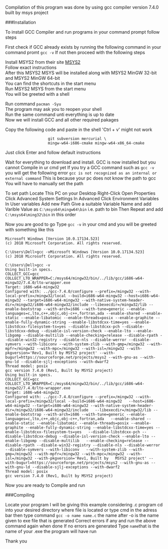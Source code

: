 Compilation of this program was done by using gcc compiler version 7.4.0 built by msys project  

###Installation   

To install GCC Compiler and run programs in your command prompt follow steps 
 
 First check if GCC already exists by running the following command in your command promt
 `gcc -v` 
 If not then proceed with the following steps

 Install MSYS2 from their site [MSYS2](http://www.msys2.org/)  
 Follow exact instructions  
 After this MSYS2 MSYS will be installed along with MSYS2 MinGW 32-bit and MSYS2 MinGW 64-bit  
 You can find the shortcuts in the start menu  
 Run MSYS2 MSYS from the start menu   
 You will be greeted with a shell  

 Run command ` pacman -Syu `  
 The program may ask you to reopen your shell   
 Run the same command unti everything is up to date  
 Now we will install GCC and all other required pakages 
 
 Copy the following code and paste in the shell 'Ctrl + v' might not work
 ```pacman -S --needed base-devel mingw-w64-i686-toolchain mingw-w64-x86_64-toolchain \
                    git subversion mercurial \
                    mingw-w64-i686-cmake mingw-w64-x86_64-cmake
```
 Just click Enter and follow default instructions
 
 Wait for everything to download and install.
 GCC is now installed but you cannot Compile in ur cmd yet
 If you try a GCC command such as 
 `gcc -v `
 you will get the following error
 `gcc is not recognized as an internal or external command`
 This is because your pc does not know the path to gcc
 You will have to manually set the path

 To set path
 Locate This PC on your Desktop
 Right-Click 
 Open Properties
 Click Advanced System Settings
 In Advanced 
 Click Environment Variables
 In User variables 
 Add new Path 
 Give a suitable Variable Name and add Varible Value as `C:\msys64\mingw64\bin` i.e. path to bin
 Then Repeat and add `C:\msys64\ming32\bin` 
   in this order

 Now you are good to go 
 Type `gcc -v` in your cmd and you will be greeted with something like this
 ```
 Microsoft Windows [Version 10.0.17134.523]
(c) 2018 Microsoft Corporation. All rights reserved.

C:\Users\Dell>gcc -vMicrosoft Windows [Version 10.0.17134.523]
(c) 2018 Microsoft Corporation. All rights reserved.

C:\Users\Dell>gcc -v
Using built-in specs.
COLLECT_GCC=gcc
COLLECT_LTO_WRAPPER=C:/msys64/mingw32/bin/../lib/gcc/i686-w64-mingw32/7.4.0/lto-wrapper.exe
Target: i686-w64-mingw32
Configured with: ../gcc-7.4.0/configure --prefix=/mingw32 --with-local-prefix=/mingw32/local --build=i686-w64-mingw32 --host=i686-w64-mingw32 --target=i686-w64-mingw32 --with-native-system-header-dir=/mingw32/i686-w64-mingw32/include --libexecdir=/mingw32/lib --enable-bootstrap --with-arch=i686 --with-tune=generic --enable-languages=c,lto,c++,objc,obj-c++,fortran,ada --enable-shared --enable-static --enable-libatomic --enable-threads=posix --enable-graphite --enable-fully-dynamic-string --enable-libstdcxx-time=yes --enable-libstdcxx-filesystem-ts=yes --disable-libstdcxx-pch --disable-libstdcxx-debug --disable-isl-version-check --enable-lto --enable-libgomp --disable-multilib --enable-checking=release --disable-rpath --disable-win32-registry --disable-nls --disable-werror --disable-symvers --with-libiconv --with-system-zlib --with-gmp=/mingw32 --with-mpfr=/mingw32 --with-mpc=/mingw32 --with-isl=/mingw32 --with-pkgversion='Rev1, Built by MSYS2 project' --with-bugurl=https://sourceforge.net/projects/msys2 --with-gnu-as --with-gnu-ld --disable-sjlj-exceptions --with-dwarf2
Thread model: posix
gcc version 7.4.0 (Rev1, Built by MSYS2 project)
Using built-in specs.
COLLECT_GCC=gcc
COLLECT_LTO_WRAPPER=C:/msys64/mingw32/bin/../lib/gcc/i686-w64-mingw32/7.4.0/lto-wrapper.exe
Target: i686-w64-mingw32
Configured with: ../gcc-7.4.0/configure --prefix=/mingw32 --with-local-prefix=/mingw32/local --build=i686-w64-mingw32   --host=i686-w64-mingw32 --target=i686-w64-mingw32 --with-native-system-header-dir=/mingw32/i686-w64-mingw32/include   --libexecdir=/mingw32/lib --enable-bootstrap --with-arch=i686 --with-tune=generic --enable-languages=c,lto,c++,objc,obj-c++,fortran,ada   --enable-shared --enable-static --enable-libatomic --enable-threads=posix --enable-graphite --enable-fully-dynamic-string --enable-libstdcxx-time=yes --enable-libstdcxx-filesystem-ts=yes   --disable-libstdcxx-pch --disable-libstdcxx-debug --disable-isl-version-check --enable-lto --enable-libgomp --disable-multilib   --enable-checking=release --disable-rpath --disable-win32-registry --disable-nls --disable-werror --disable-symvers --with-libiconv   --with-system-zlib --with-gmp=/mingw32 --with-mpfr=/mingw32 --with-mpc=/mingw32 --with-isl=/mingw32 --with-pkgversion='Rev1, Built by   MSYS2 project' --with-bugurl=https://sourceforge.net/projects/msys2 --with-gnu-as --with-gnu-ld --disable-sjlj-exceptions --with-dwarf2  
Thread model: posix
gcc version 7.4.0 (Rev1, Built by MSYS2 project)
 ```
 Now you are ready to Compile and run



###Compiling

 Locate your program 
 I will be giving this example considering .c program
 cd into your desired directory where file is located
 or type cmd in the adress bar 
 then type command 
 `gcc -o name name.c`
 the name after -o is the name given to exe file that is generated
 Correct errors if any and run the above command again when done 
 If no errors are generated 
 Type `name`that is the name of your .exe 
 the program will have run



 Thank you